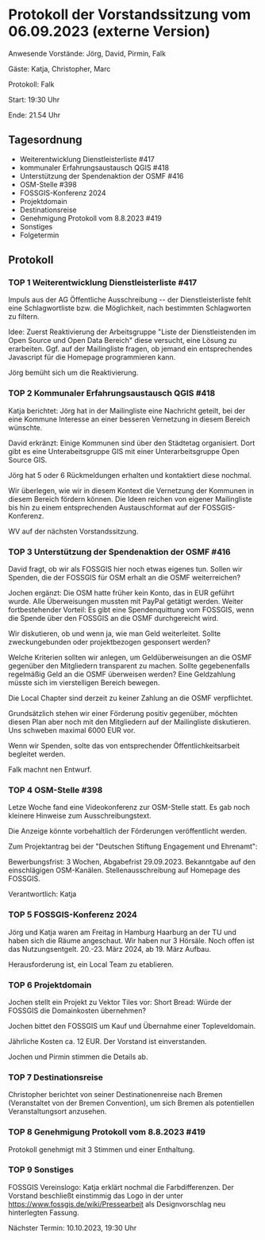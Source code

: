 # Protokoll der Vorstandssitzung vom 06.09.2023 (externe Version)

Anwesende Vorstände: Jörg, David, Pirmin, Falk

Gäste: Katja, Christopher, Marc

Protokoll: Falk

Start: 19:30 Uhr

Ende: 21.54 Uhr

## Tagesordnung
- Weiterentwicklung Dienstleisterliste #417
- kommunaler Erfahrungsaustausch QGIS #418
- Unterstützung der Spendenaktion der OSMF #416
- OSM-Stelle #398
- FOSSGIS-Konferenz 2024
- Projektdomain
- Destinationsreise
- Genehmigung Protokoll vom 8.8.2023 #419
- Sonstiges
- Folgetermin


## Protokoll

### TOP 1 Weiterentwicklung Dienstleisterliste #417

Impuls aus der AG Öffentliche Ausschreibung -- der Dienstleisterliste
fehlt eine Schlagwortliste bzw. die Möglichkeit, nach bestimmten
Schlagworten zu filtern.

Idee: Zuerst Reaktivierung der Arbeitsgruppe "Liste der
Dienstleistenden im Open Source und Open Data Bereich" diese versucht,
eine Lösung zu erarbeiten. Ggf. auf der Mailingliste fragen, ob jemand
ein entsprechendes Javascript für die Homepage programmieren kann.

Jörg bemüht sich um die Reaktivierung.

### TOP 2 Kommunaler Erfahrungsaustausch QGIS #418

Katja berichtet: Jörg hat in der Mailingliste eine Nachricht geteilt,
bei der eine Kommune Interesse an einer besseren Vernetzung in diesem
Bereich wünschte.

David erkränzt: Einige Kommunen sind über den Städtetag
organisiert. Dort gibt es eine Unterabeitsgruppe GIS mit einer
Unterarbeitsgruppe Open Source GIS.

Jörg hat 5 oder 6 Rückmeldungen erhalten und kontaktiert diese nochmal.

Wir überlegen, wie wir in diesem Kontext die Vernetzung der Kommunen
in diesem Bereich fördern können. Die Ideen reichen von eigener
Mailingliste bis hin zu einem entsprechenden Austauschformat auf der
FOSSGIS-Konferenz.

WV auf der nächsten Vorstandssitzung.

### TOP 3 Unterstützung der Spendenaktion der OSMF #416

David fragt, ob wir als FOSSGIS hier noch etwas eigenes tun. Sollen
wir Spenden, die der FOSSGIS für OSM erhalt an die OSMF weiterreichen?

Jochen ergänzt: Die OSM hatte früher kein Konto, das in EUR geführt
wurde. Alle Überweisungen mussten mit PayPal getätigt werden. Weiter
fortbestehender Vorteil: Es gibt eine Spendenquittung vom FOSSGIS,
wenn die Spende über den FOSSGIS an die OSMF durchgereicht wird.

Wir diskutieren, ob und wenn ja, wie man Geld weiterleitet. Sollte
zweckungebunden oder projektbezogen gesponsert werden?

Welche Kriterien sollten wir anlegen, um Geldüberweisungen an die OSMF
gegenüber den Mitgliedern transparent zu machen. Sollte gegebenenfalls
regelmäßig Geld an die OSMF überweisen werden? Eine Geldzahlung müsste
sich im vierstelligen Bereich bewegen.

Die Local Chapter sind derzeit zu keiner Zahlung an die OSMF
verpflichtet.

Grundsätzlich stehen wir einer Förderung positiv gegenüber, möchten
diesen Plan aber noch mit den Mitgliedern auf der Mailingliste
diskutieren. Uns schweben maximal 6000 EUR vor.

Wenn wir Spenden, solte das von entsprechender Öffentlichkeitsarbeit
begleitet werden.

Falk machnt nen Entwurf.


### TOP 4  OSM-Stelle #398

Letze Woche fand eine Videokonferenz zur OSM-Stelle statt. Es gab noch kleinere Hinweise zum Ausschreibungstext.

Die Anzeige könnte vorbehaltlich der Förderungen veröffentlicht werden.

Zum Projektantrag bei der "Deutschen Stiftung Engagement und Ehrenamt":

Bewerbungsfrist: 3 Wochen, Abgabefrist 29.09.2023.
Bekanntgabe auf den einschlägigen OSM-Kanälen.
Stellenausschreibung auf Homepage des FOSSGIS.

Verantwortlich: Katja


### TOP 5  FOSSGIS-Konferenz 2024

Jörg und Katja waren am Freitag in Hamburg Haarburg an der TU und haben
sich die Räume angeschaut. Wir haben nur 3 Hörsäle. Noch offen ist das
Nutzungsentgelt. 20.-23. März 2024, ab 19. März Aufbau.

Herausforderung ist, ein Local Team zu etablieren.


### TOP 6 Projektdomain

Jochen stellt ein Projekt zu Vektor Tiles vor: Short Bread: Würde der FOSSGIS die Domainkosten übernehmen?

Jochen bittet den FOSSGIS um Kauf und Übernahme einer Topleveldomain.

Jährliche Kosten ca. 12 EUR. Der Vorstand ist einverstanden.

Jochen und Pirmin stimmen die Details ab.


### TOP 7  Destinationsreise

Christopher berichtet von seiner Destinationenreise nach Bremen
(Veranstaltet von der Bremen Convention), um sich Bremen als
potentiellen Veranstaltungsort anzusehen.


### TOP 8  Genehmigung Protokoll vom 8.8.2023 #419

Protokoll genehmigt mit 3 Stimmen und einer Enthaltung.

### TOP 9 Sonstiges

FOSSGIS Vereinslogo: Katja erklärt nochmal die Farbdifferenzen. Der Vorstand beschließt einstimmig das Logo in der unter https://www.fossgis.de/wiki/Pressearbeit als Designvorschlag neu hinterlegten Fassung.





Nächster Termin:  10.10.2023, 19:30 Uhr